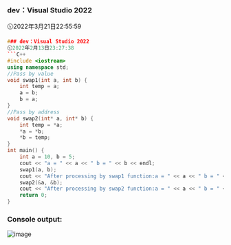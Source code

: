 ### dev：Visual Studio 2022
🕥2022年3月21日22:55:59
```C++
### dev：Visual Studio 2022
🕥2022年2月13日23:27:38
```C++
#include <iostream>
using namespace std;
//Pass by value
void swap1(int a, int b) {
    int temp = a;
    a = b;
    b = a;
}
//Pass by address
void swap2(int* a, int* b) {
    int temp = *a;
    *a = *b;
    *b = temp;
}
int main() {
    int a = 10, b = 5;
    cout << "a = " << a << " b = " << b << endl;
    swap1(a, b);
    cout << "After processing by swap1 function:a = " << a << " b = " << b << endl;
    swap2(&a, &b);
    cout << "After processing by swap2 function:a = " << a << " b = " << b << endl;
    return 0;
}
```
### Console output:

![image](https://user-images.githubusercontent.com/39286292/159288355-38a028f8-437f-4af1-9feb-0bb1c8c13a30.png)
